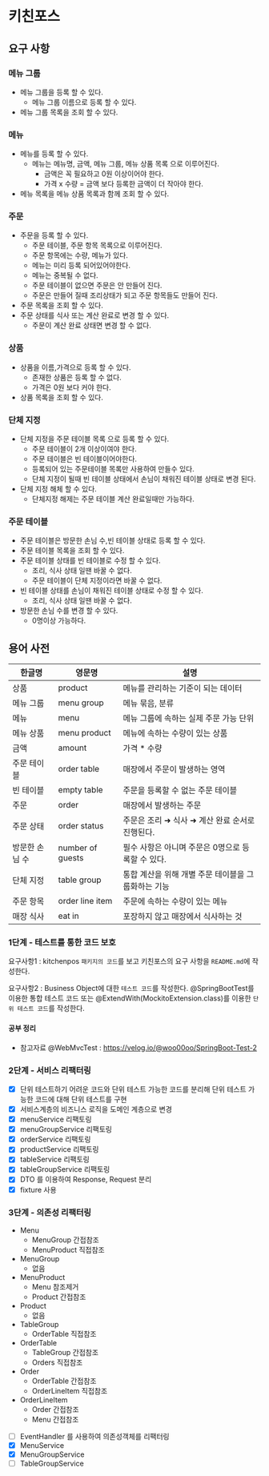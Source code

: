 # 키친포스

## 요구 사항

### 메뉴 그룹
* 메뉴 그룹을 등록 할 수 있다.
  * 메뉴 그룹 이름으로 등록 할 수 있다.
* 메뉴 그룹 목록을 조회 할 수 있다.

### 메뉴
* 메뉴를 등록 할 수 있다.
  * 메뉴는 메뉴명, 금액, 메뉴 그룹, 메뉴 상품 목록 으로 이루어진다.
    * 금액은 꼭 필요하고 0원 이상이어야 한다.
    * 가격 x 수량 = 금액 보다 등록한 금액이 더 작아야 한다.
* 메뉴 목록을 메뉴 상품 목록과 함께 조회 할 수 있다.

### 주문
* 주문을 등록 할 수 있다.
  * 주문 테이블, 주문 항목 목록으로 이루어진다.
  * 주문 항목에는 수량, 메뉴가 있다.
  * 메뉴는 미리 등록 되어있어야한다.
  * 메뉴는 중복될 수 없다.
  * 주문 테이블이 없으면 주문은 안 만들어 진다.
  * 주문은 만들어 질때 조리상태가 되고 주문 항목들도 만들어 진다.
* 주문 목록을 조회 할 수 있다.
* 주문 상태를 식사 또는 계산 완료로 변경 할 수 있다.
  * 주문이 계산 완료 상태면 변경 할 수 없다.

### 상품
* 상품을 이름,가격으로 등록 할 수 있다.
  * 존재한 상품은 등록 할 수 없다.
  * 가격은 0원 보다 커야 한다.
* 상품 목록을 조회 할 수 있다.

### 단체 지정
* 단체 지정을 주문 테이블 목록 으로 등록 할 수 있다.
  * 주문 테이블이 2개 이상이여야 한다.
  * 주문 테이블은 빈 테이블이어야한다.
  * 등록되어 있는 주문테이블 목록만 사용하여 만들수 있다.
  * 단체 지정이 될때 빈 테이블 상태에서 손님이 채워진 테이블 상태로 변경 된다.
* 단체 지정 해체 할 수 있다.
  * 단체지정 해제는 주문 테이블 계산 완료일때만 가능하다.

### 주문 테이블
* 주문 테이블은 방문한 손님 수,빈 테이블 상태로 등록 할 수 있다.
* 주문 테이블 목록을 조회 할 수 있다.
* 주문 테이블 상태를 빈 테이블로 수정 할 수 있다.
  * 조리, 식사 상태 일땐 바꿀 수 없다. 
  * 주문 테이블이 단체 지정이라면 바꿀 수 없다.
* 빈 테이블 상태를 손님이 채워진 테이블 상태로 수정 할 수 있다.
  * 조리, 식사 상태 일땐 바꿀 수 없다.
* 방문한 손님 수를 변경 할 수 있다.
  * 0명이상 가능하다.

## 용어 사전

| 한글명 | 영문명 | 설명 |
| --- | --- | --- |
| 상품 | product | 메뉴를 관리하는 기준이 되는 데이터 |
| 메뉴 그룹 | menu group | 메뉴 묶음, 분류 |
| 메뉴 | menu | 메뉴 그룹에 속하는 실제 주문 가능 단위 |
| 메뉴 상품 | menu product | 메뉴에 속하는 수량이 있는 상품 |
| 금액 | amount | 가격 * 수량 |
| 주문 테이블 | order table | 매장에서 주문이 발생하는 영역 |
| 빈 테이블 | empty table | 주문을 등록할 수 없는 주문 테이블 |
| 주문 | order | 매장에서 발생하는 주문 |
| 주문 상태 | order status | 주문은 조리 ➜ 식사 ➜ 계산 완료 순서로 진행된다. |
| 방문한 손님 수 | number of guests | 필수 사항은 아니며 주문은 0명으로 등록할 수 있다. |
| 단체 지정 | table group | 통합 계산을 위해 개별 주문 테이블을 그룹화하는 기능 |
| 주문 항목 | order line item | 주문에 속하는 수량이 있는 메뉴 |
| 매장 식사 | eat in | 포장하지 않고 매장에서 식사하는 것 |

### 1단계 - 테스트를 통한 코드 보호
요구사항1 : kitchenpos `패키지의 코드`를 보고 키친포스의 요구 사항을 `README.md`에 작성한다.

요구사항2 : Business Object에 대한 `테스트 코드`를 작성한다. @SpringBootTest를 이용한 통합 테스트 코드 또는 @ExtendWith(MockitoExtension.class)를 이용한 `단위 테스트 코드`를 작성한다.

#### 공부 정리
* 참고자료 @WebMvcTest : https://velog.io/@woo00oo/SpringBoot-Test-2

### 2단계 - 서비스 리팩터링
* [x] 단위 테스트하기 어려운 코드와 단위 테스트 가능한 코드를 분리해 단위 테스트 가능한 코드에 대해 단위 테스트를 구현
* [x] 서비스계층의 비즈니스 로직을 도메인 계층으로 변경
* [x] menuService 리팩토링
* [x] menuGroupService 리팩토링
* [x] orderService 리팩토링
* [x] productService 리팩토링
* [x] tableService 리팩토링
* [x] tableGroupService 리팩토링
* [x] DTO 를 이용하여 Response, Request 분리
* [x] fixture 사용

### 3단계 - 의존성 리팩터링

* Menu
  * MenuGroup 간접참조
  * MenuProduct 직접참조
* MenuGroup
  * 없음
* MenuProduct
  * Menu 참조제거
  * Product 간접참조
* Product
  * 없음
* TableGroup
  * OrderTable 직접참조
* OrderTable
  * TableGroup 간접참조
  * Orders 직접참조
* Order
  * OrderTable 간접참조
  * OrderLineItem 직접참조
* OrderLineItem
  * Order 간접참조
  * Menu 간접참조

* [ ] EventHandler 를 사용하여 의존성객체를 리팩터링
* [x] MenuService
* [x] MenuGroupService
* [ ] TableGroupService